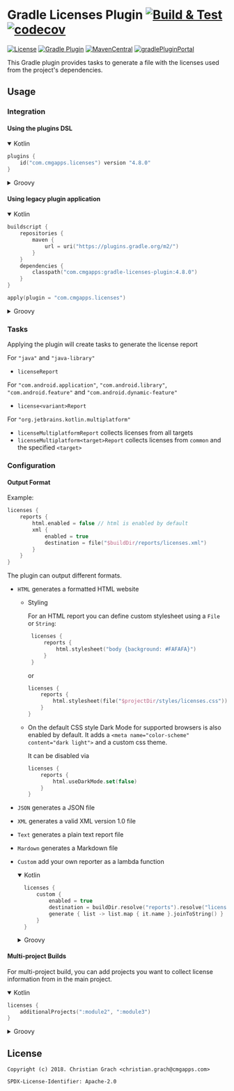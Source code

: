 # Gradle Licenses Plugin [![Build & Test](https://github.com/chrimaeon/gradle-licenses-plugin/actions/workflows/main.yml/badge.svg)](https://github.com/chrimaeon/gradle-licenses-plugin/actions/workflows/main.yml) [![codecov](https://codecov.io/gh/chrimaeon/gradle-licenses-plugin/branch/master/graph/badge.svg?token=XY0G488B3B)](https://codecov.io/gh/chrimaeon/gradle-licenses-plugin)

[![License](https://img.shields.io/badge/license-Apache%202.0-brightgreen.svg?style=for-the-badge)](http://www.apache.org/licenses/LICENSE-2.0)
[![Gradle Plugin](https://img.shields.io/badge/Gradle-7.2%2B-%2302303A.svg?style=for-the-badge&logo=Gradle)](https://gradle.org/)
[![MavenCentral](https://img.shields.io/maven-central/v/com.cmgapps/gradle-licenses-plugin?style=for-the-badge&logo=Apache%20Maven)](https://repo1.maven.org/maven2/com/cmgapps/gradle-licenses-plugin/)
[![gradlePluginPortal](https://img.shields.io/maven-metadata/v/https/plugins.gradle.org/m2/com/cmgapps/licenses/com.cmgapps.licenses.gradle.plugin/maven-metadata.xml.svg?label=Gradle%20Plugin%20Portal&style=for-the-badge&logo=Gradle)](https://plugins.gradle.org/plugin/com.cmgapps.licenses)

This Gradle plugin provides tasks to generate a file with the licenses used from the project's dependencies.

## Usage

### Integration

#### Using the plugins DSL

<details open="open">
<summary>Kotlin</summary>

```kotlin
plugins {
    id("com.cmgapps.licenses") version "4.8.0"
}
```
</details>

<details>
<summary>Groovy</summary>

```groovy
plugins {
    id 'com.cmgapps.licenses' version '4.8.0'
}
```
</details>

#### Using legacy plugin application

<details open="open">
<summary>Kotlin</summary>

```kotlin
buildscript {
    repositories {
        maven {
            url = uri("https://plugins.gradle.org/m2/")
        }
    }
    dependencies {
        classpath("com.cmgapps:gradle-licenses-plugin:4.8.0")
    }
}

apply(plugin = "com.cmgapps.licenses")
```
</details>

<details>
<summary>Groovy</summary>

```groovy
buildscript {
    repositories {
        maven {
            url 'https://plugins.gradle.org/m2/'
        }
    }
    dependencies {
        classpath 'com.cmgapps:gradle-licenses-plugin:4.8.0'
    }
}

apply plugin: 'com.cmgapps.licenses'
```
</details>

### Tasks

Applying the plugin will create tasks to generate the license report

For `"java"` and `"java-library"`

* `licenseReport`

For `"com.android.application"`, `"com.android.library"`, `"com.android.feature"` and `"com.android.dynamic-feature"`

* `license<variant>Report`

For `"org.jetbrains.kotlin.multiplatform"`

* `licenseMultiplatformReport` collects licenses from all targets
* `licenseMultiplatform<target>Report` collects licenses from `common` and the specified `<target>`

### Configuration

#### Output Format

Example:

```kotlin
licenses {
    reports {
        html.enabled = false // html is enabled by default
        xml {
            enabled = true
            destination = file("$buildDir/reports/licenses.xml")
        }
    }
}
```

The plugin can output different formats.

* `HTML`
  generates a formatted HTML website
    * Styling

      For an HTML report you can define custom stylesheet using a `File` or `String`:
       ```kotlin
        licenses {
            reports {
                html.stylesheet("body {background: #FAFAFA}")
            }     
        }
        ```
      or
        ```kotlin
        licenses {
            reports {
                html.stylesheet(file("$projectDir/styles/licenses.css"))
            } 
        }
        ```
      
    * On the default CSS style Dark Mode for supported browsers is also enabled by default. It adds a `<meta name="color-scheme" content="dark light">` and a custom css theme.      

      It can be disabled via
      ```kotlin
      licenses {
          reports {
              html.useDarkMode.set(false)
          }
      }
      ```
* `JSON`
  generates a JSON file
* `XML`
  generates a valid XML version 1.0 file
* `Text`
  generates a plain text report file
* `Mardown`
  generates a Markdown file
* `Custom`
  add your own reporter as a lambda function
  
  <details open="open">
  <summary>Kotlin</summary>
    
  ```kotlin
    licenses {
        custom {
            enabled = true
            destination = buildDir.resolve("reports").resolve("licenses.txt")
            generate { list -> list.map { it.name }.joinToString() }
        }
    }
    ```
  </details>

  <details>
  <summary>Groovy</summary>
  
  ```groovy
    licenses {
        custom {
            enabled = true
            destination = file("$buildDir/reports/licenses/licenses.txt")
            generate { list -> list.collect { it.name }.join(', ') }
        }
   }
   ```
   </details>

#### Multi-project Builds

For multi-project build, you can add projects you want to collect license information from in the main project.

<details open="open">
<summary>Kotlin</summary>

```kotlin
licenses {
    additionalProjects(":module2", ":module3")
}
```
</details>

<details>
<summary>Groovy</summary>

```groovy
licenses {
    additionalProjects ':module2', ':module3'
}
```
</details>

## License

```text
Copyright (c) 2018. Christian Grach <christian.grach@cmgapps.com>

SPDX-License-Identifier: Apache-2.0
```

[TextResource]: https://docs.gradle.org/current/dsl/org.gradle.api.resources.TextResource.html
